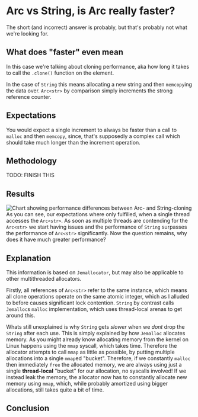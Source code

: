 # Arc<str> vs String, is Arc<str> really faster?
The short (and incorrect) answer is probably,
but that's probably not what we're looking for.

## What does "faster" even mean
In this case we're talking about cloning performance, aka how long
it takes to call the `.clone()` function on the element.

In the case of `String` this means allocating a new string and
then `memcopy`ing the data over.
`Arc<str>` by comparison simply increments the strong reference counter.

## Expectations
You would expect a single increment to always be faster than a call
to `malloc` and then `memcopy`, since, that's supposedly a complex
call which should take much longer than the increment operation.

## Methodology
TODO: FINISH THIS

## Results
![Chart showing performance differences between Arc<str>- and String-cloning](/imgs/arc_str_vs_string_graph.png)
As you can see, our expectations where only fulfilled, when a single
thread accesses the `Arc<str>`. As soon as multiple threads are contending
for the `Arc<str>` we start having issues and the performance of `String`
surpasses the performance of `Arc<str>` significantly. Now the question
remains, why does it have much greater performance?

## Explanation
This information is based on `Jemallocator`, but may also be applicable to other multithreaded allocators.

Firstly, all references of `Arc<str>` refer to the same instance, which
means all clone operations operate on the same atomic integer, which as
I alluded to before causes significant lock contention. `String` by contrast
calls `Jemalloc`s `malloc` implementation, which uses thread-local arenas to
get around this.

Whats still unexplained is why `String` gets *slower* when we *dont* drop
the `String` after each use. This is simply explained by how `Jemalloc` allocates
memory. As you might already know allocating memory from the kernel on Linux
happens using the `mmap` syscall, which takes time. Therefore the allocator
attempts to call `mmap` as little as possible, by putting multiple allocations
into a single `mmap`ed "bucket". Therefore, if we constantly `malloc` then
immediately `free` the allocated memory, we are always using just
a single **thread-local** "bucket" for our allocation, no syscalls involved!
If we instead leak the memory, the allocator now has to constantly allocate
new memory using `mmap`, which, while probably amortized using bigger allocations,
still takes quite a bit of time.

## Conclusion